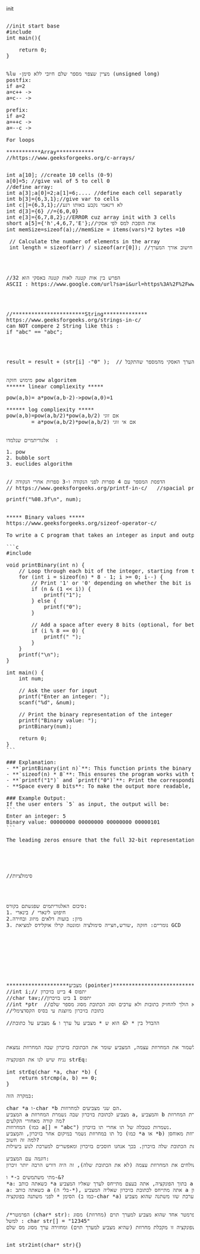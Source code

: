 init

<pre> 
//init start base
#include <stdio.h>
int main(){

    return 0;
}
<pre\>

%lu -מציין שצפוי מספר שלם חיובי ללא סימן (unsigned long)
postfix:
if a=2
a=c++ ->
a=c-- ->

prefix:
if a=2
a=++c ->  
a=--c ->

For loops

***********Array************
//https://www.geeksforgeeks.org/c-arrays/
<pre> 
int a[10]; //create 10 cells (0-9)
a[0]=5; //give val of 5 to cell 0 
//define array: 
int a[3];a[0]=2;a[1]=6;.... //define each cell separatly
int b[3]={6,3,1};//give var to cells
int c[]={6,3,1};//לא דינאמי נקבע באותו רגע 
int d[3]={6} //={6,0,0}
int e[3]={6,7,8,2};//ERROR cuz array init with 3 cells
short a[5]={'h',4,6,7,'E'};//אות הופכת למס לפי אסקי
int memSize=sizeof(a);//memSize = items(vars)*2 bytes =10

 // Calculate the number of elements in the array
 int length = sizeof(arr) / sizeof(arr[0]); //חישוב אורך המערך (לא כולל null-terminator)

<pre\> 


//הפרש בין אות קטנה לאות קטנה באסקי הוא 32 
ASCII : https://www.google.com/url?sa=i&url=https%3A%2F%2Fwww.geeksforgeeks.org%2Fascii-table%2F&psig=AOvVaw3ikbCZqUFrr5uh2zeVAflH&ust=1735484594416000&source=images&cd=vfe&opi=89978449&ved=0CBEQjRxqFwoTCOjflojeyooDFQAAAAAdAAAAABAJ




//***********************String**************
https://www.geeksforgeeks.org/strings-in-c/
can NOT compere 2 String like this :
if "abc" == "abc";


<pre\> 

result = result + (str[i] -"0" );  // החסרת הערכת האסקי של 0 מהערך האסקי מהמספר שהתקבל 


מימוש חזקה pow algoritem
****** linear compliexity *****
<pre>
pow(a,b)= a*pow(a,b-2)->pow(a,0)=1

****** log compliexity *****
pow(a,b)=pow(a,b/2)*pow(a,b/2) אם זוגי 
        = a*pow(a,b/2)*pow(a,b/2) אם אי זוגי 
<pre\>

אלגוריתמיים שנלמדו  :
<pre>
1. pow
2. bubble sort
3. euclides algorithm
<pre\>

// הדפסת המספר עם 4 ספרות לפני הנקודה ו-3 ספרות אחרי הנקודה
// https://www.geeksforgeeks.org/printf-in-c/   //spacial printing
<pre>printf("%08.3f\n", num);<pre\>


***** Binary values *****
https://www.geeksforgeeks.org/sizeof-operator-c/

To write a C program that takes an integer as input and outputs its binary representation, you can use bitwise operations. Here's a simple example of how to achieve this:

```c
#include <stdio.h>

void printBinary(int n) {
    // Loop through each bit of the integer, starting from the highest bit
    for (int i = sizeof(n) * 8 - 1; i >= 0; i--) {
        // Print '1' or '0' depending on whether the bit is set or not
        if (n & (1 << i)) {
            printf("1");
        } else {
            printf("0");
        }
        
        // Add a space after every 8 bits (optional, for better readability)
        if (i % 8 == 0) {
            printf(" ");
        }
    }
    printf("\n");
}

int main() {
    int num;
    
    // Ask the user for input
    printf("Enter an integer: ");
    scanf("%d", &num);
    
    // Print the binary representation of the integer
    printf("Binary value: ");
    printBinary(num);
    
    return 0;
}
```

### Explanation:
- **`printBinary(int n)`**: This function prints the binary representation of the integer `n`. It loops through all the bits of the integer, starting from the most significant bit (highest bit) down to the least significant bit. The bitwise AND operation (`n & (1 << i)`) is used to check whether each bit is set to `1` or `0`.
- **`sizeof(n) * 8`**: This ensures the program works with the size of the integer type, regardless of the system architecture (typically 32 bits or 64 bits).
- **`printf("1")` and `printf("0")`**: Print the corresponding bit values for each position.
- **Space every 8 bits**: To make the output more readable, a space is printed every 8 bits.

### Example Output:
If the user enters `5` as input, the output will be:
```
Enter an integer: 5
Binary value: 00000000 00000000 00000000 00000101
```

The leading zeros ensure that the full 32-bit representation is shown.





//סימולציות 




סיכום האלגוריתמים שפגשתם בקורס:
1. חיפוש לינארי / בינארי
2.מיון: בועות דלאים מיזוג ובחירה 
3. נומריים: חזקה ,שורש,חצייה סימולציה ומונטה קרלו אוקלידס למציאת GCD 









********************מצביע (pointer)**************************
//int i;// יתפוס 4 בייט בזיכרון
//char tav;//יתפוס 1 ביט בזיכרון 
//int *ptr  //משתנה מסוג מצביע הכוכב מסמן שהוא הולך להחזיק כתובות ולא ערכים וסוג הכתובת מסוג מספר שלם
//כתובת בזיכרון מיוצגת עי בסיס הקסדצימלי

//ההבדל בין * ל& הוא ש * מצביע על ערך ו & מצביע על כתובת



המצביע הזה מצביע למיקום בזיכרון שבו נשמרת המחרוזת (או כל נתון אחר), ולא מכיל את המידע עצמו ישירות. במקום לשמור את המחרוזת עצמה, המצביע שומר את הכתובת בזיכרון שבה המחרוזת נמצאת.

נניח שיש לנו את הפונקציה strEq:

int strEq(char *a, char *b) {
    return strcmp(a, b) == 0;
}

במקרה הזה:

char *a ו-char *b הם שני מצביעים למחרוזות.
המצביע a מצביע לכתובת בזיכרון שבה נשמרת המחרוזת a, והמצביע b מצביע לכתובת בזיכרון שבה נשמרת המחרוזת b.
מה קורה מאחורי הקלעים?
המחרוזות (כמו a[] = "abc") נשמרות כטבלה של תו אחרי תו בזיכרון.
כל תו במחרוזת נשמר במיקום אחר בזיכרון, והמַצביע (כמו *a או *b) מכיל את הכתובת שבה התו הראשון במחרוזת מאוחסן.
למה זה חשוב?
המצביעים מאפשרים לפונקציות לעבוד עם נתונים בצורה יותר גמישה, כי במקום להעביר את כל המחרוזת, אנחנו מעבירים רק את הכתובת שלה בזיכרון. בכך אנחנו חוסכים בזיכרון ומאפשרים למערכת לנוע ביעילות.

דוגמה עם המצביע:
אם אתה שולח פונקציה את המצביע למחרוזת, הפונקציה תוכל לקרוא את המחרוזת דרך הכתובת של המצביע מבלי צורך להעביר את המחרוזת כולה. אם היו שולחים את המחרוזת עצמה (לא את הכתובת שלה), זה היה דורש הרבה יותר זיכרון.

מתי משתמשים ב-* ו-&?
*a: כשאתה כותב *a בתוך הפונקציה, אתה בעצם מתייחס לערך שאליו המצביע a מצביע.
a: כשאתה כותב a (בלי ה-*), אתה מתייחס לכתובת בזיכרון שאליה המצביע a מכוון.
הסימן * לפני משתנה בפונקציה (כמו ב-char *a) משדר למערכת שזו משתנה שהוא מצביע (pointer).


/*הפרמטר (char* str): הפונקציה מקבלת פרמטר אחד שהוא מצביע למערך תוים (מחרוזת) מסוג char. המצביע char* מציין כי המשתנה str הוא מצביע (pointer) למערך של תוים, כלומר, המערכת מצפה למחרוזת תוים כקלט.
למשל : char str[] = "12345"
מציינת שפונקציה זו מקבלת מחרוזת (שהיא מצביע למערך תוים) ומחזירה ערך מסוג מס שלם */
<pre> 
int str2int(char* str){}
